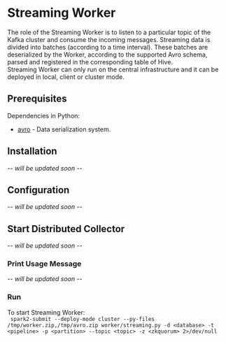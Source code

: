 Streaming Worker
========================================================================================================================================
The role of the Streaming Worker is to listen to a particular topic of the Kafka cluster and consume the incoming messages. Streaming data is divided into batches (according to a time interval). These batches are deserialized by the Worker, according to the supported Avro schema, parsed and registered in the corresponding table of Hive.<br />
Streaming Worker can only run on the central infrastructure and it can be deployed in local, client or cluster mode.

## Prerequisites
Dependencies in Python:
* [avro](https://avro.apache.org/) - Data serialization system.

## Installation
_-- will be updated soon --_

## Configuration
_-- will be updated soon --_

## Start Distributed Collector
_-- will be updated soon --_

### Print Usage Message
_-- will be updated soon --_

### Run
To start Streaming Worker:<br />
    ` spark2-submit --deploy-mode cluster --py-files /tmp/worker.zip,/tmp/avro.zip worker/streaming.py -d <database> -t <pipeline> -p <partition> --topic <topic> -z <zkquorum> 2>/dev/null`
